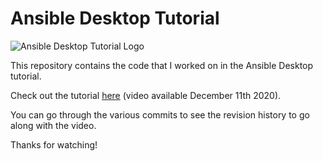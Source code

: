 # Ansible Desktop Tutorial
![Ansible Desktop Tutorial Logo](https://www.learnlinux.tv/wp-content/uploads/2020/12/ansible-e1607524003363.png)

This repository contains the code that I worked on in the Ansible Desktop tutorial.

Check out the tutorial [here](https://youtu.be/gIDywsGBqf4) (video available December 11th 2020).

You can go through the various commits to see the revision history to go along with the video.

Thanks for watching!
